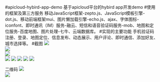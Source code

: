 #apicloud-hybird-app-demo
基于apicloud平台的hybird app开发demo
#使用的框架及第三方服务
移动JavaScript框架-zepto.js、JavaScript模板引擎-dot.js、移动前端框架mui、图片懒加载引擎-echo.js、ajax、字体图标-iconfont、即时通讯（IM）服务-融云、短信和语音验证码服务-mob、地图和定位服务-百度地图、图片处理-七牛、云端数据库。
#实现的主要功能
手机验证码注册、登录、地图定位、信息发布、动态展示、用户评论、即时通信、添加好友、城市选择等。
#截图
![](https://github.com/zaoqishibing/apicloud-hybird-app-demo/raw/master/screen/Screenshot_2016-09-18-11-55-07.png)  
![](https://github.com/zaoqishibing/apicloud-hybird-app-demo/raw/master/screen/Screenshot_2016-09-18-11-55-18.png)  
![](https://github.com/zaoqishibing/apicloud-hybird-app-demo/raw/master/screen/Screenshot_2016-09-18-11-55-38.png)  
![](https://github.com/zaoqishibing/apicloud-hybird-app-demo/raw/master/screen/Screenshot_2016-09-18-11-56-13.png)  ![](https://github.com/zaoqishibing/apicloud-hybird-app-demo/raw/master/screen/Screenshot_2016-09-18-11-56-36.png)  ![](https://github.com/zaoqishibing/apicloud-hybird-app-demo/raw/master/screen/Screenshot_2016-09-18-11-56-47.png)  ![](https://github.com/zaoqishibing/apicloud-hybird-app-demo/raw/master/screen/Screenshot_2016-09-18-12-30-53.png) 
![](https://github.com/zaoqishibing/apicloud-hybird-app-demo/raw/master/screen/Screenshot_2016-09-18-12-32-35.png)  

二维码
![](https://github.com/zaoqishibing/apicloud-hybird-app-demo/raw/master/screen/android.png)  
![](https://github.com/zaoqishibing/apicloud-hybird-app-demo/raw/master/screen/ios.png)  
